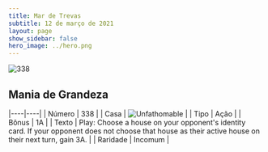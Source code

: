 ```yaml
---
title: Mar de Trevas
subtitle: 12 de março de 2021
layout: page
show_sidebar: false
hero_image: ../hero.png
---
```


![338](https://cdn.keyforgegame.com/media/card_front/pt/496_338_766FMQPXV33X_pt.png)

## Mania de Grandeza

|----|----|
| Número | 338 |
| Casa | ![Unfathomable](https://archonarcana.com/images/thumb/1/10/Unfathomable.png/22px-Unfathomable.png "Abissais") |
| Tipo | Ação |
| Bônus | 1A |
| Texto | Play: Choose a house on your opponent's identity card. If your opponent does not choose that house as their active house on their next turn, gain 3A. |
| Raridade | Incomum |

